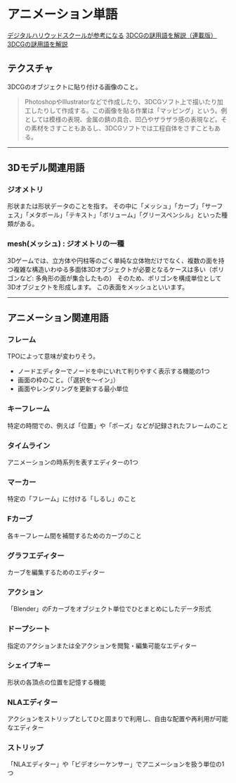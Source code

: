 # アニメーション単語
[デジタルハリウッドスクールが参考になる](https://school.dhw.co.jp/course/3dcg/contents/)
[3DCGの謎用語を解説（連載版）](https://forest.watch.impress.co.jp/docs/serial/blenderwthing/1423222.html)
[3DCGの謎用語を解説](https://forest.watch.impress.co.jp/docs/serial/blenderwthing/1434185.html)

## テクスチャ

3DCGのオブジェクトに貼り付ける画像のこと。
>PhotoshopやIllustratorなどで作成したり、3DCGソフト上で描いたり加工したりして作成する。この画像を貼る作業は「マッピング」という。例としては模様の表現、金属の錆の具合、凹凸やザラザラ感の表現など。その素材をさすこともあるし、3DCGソフトでは工程自体をさすこともある。


---

## 3Dモデル関連用語

### ジオメトリ

形状または形状データのことを指す。
その中に「メッシュ」「カーブ」「サーフェス」「メタボール」「テキスト」「ボリューム」「グリースペンシル」といった種類がある。

### mesh(メッシュ) : ジオメトリの一種

3Dゲームでは、立方体や円柱等のごく単純な立体物だけでなく、複数の面を持つ複雑な構造いわゆる多面体3Dオブジェクトが必要となるケースは多い（ポリゴンなど: 多角形の面が集合したもの）
そのため、ポリゴンを構成単位として3Dオブジェクトを形成します。 この表面をメッシュといいます。

---

## アニメーション関連用語

### フレーム

TPOによって意味が変わりそう。
- ノードエディターでノードを中にいれて判りやすく表示する機能の1つ
- 画面の枠のこと。（「選択を～イン」）
- 画面やレンダリングを更新する最小単位

### キーフレーム

特定の時間での、例えば「位置」や「ポーズ」などが記録されたフレームのこと

### タイムライン
アニメーションの時系列を表すエディターの1つ

### マーカー

特定の「フレーム」に付ける「しるし」のこと
### Fカーブ

各キーフレーム間を補間するためのカーブのこと

### グラフエディター

カーブを編集するためのエディター

### アクション
「Blender」のFカーブをオブジェクト単位でひとまとめにしたデータ形式

### ドープシート

指定のアクションまたは全アクションを閲覧・編集可能なエディター

### シェイプキー

形状の各頂点の位置を記憶する機能

### NLAエディター

アクションをストリップとしてひと固まりで利用し、自由な配置や再利用が可能なエディター

### ストリップ

「NLAエディター」や「ビデオシーケンサー」でアニメーションを扱う単位の1つ

